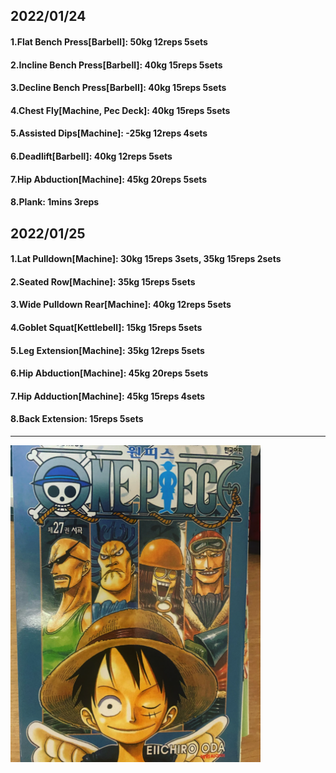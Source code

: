 ## 2022/01/24
#### 1.Flat Bench Press\[Barbell\]: 50kg 12reps 5sets 
#### 2.Incline Bench Press\[Barbell\]: 40kg 15reps 5sets 
#### 3.Decline Bench Press\[Barbell\]: 40kg 15reps 5sets
#### 4.Chest Fly\[Machine, Pec Deck\]: 40kg 15reps 5sets
#### 5.Assisted Dips\[Machine\]: -25kg 12reps 4sets
#### 6.Deadlift\[Barbell\]: 40kg 12reps 5sets
#### 7.Hip Abduction\[Machine\]: 45kg 20reps 5sets
#### 8.Plank: 1mins 3reps

## 2022/01/25
#### 1.Lat Pulldown\[Machine\]: 30kg 15reps 3sets, 35kg 15reps 2sets
#### 2.Seated Row\[Machine]: 35kg 15reps 5sets
#### 3.Wide Pulldown Rear\[Machine\]: 40kg 12reps 5sets
#### 4.Goblet Squat\[Kettlebell\]: 15kg 15reps 5sets
#### 5.Leg Extension\[Machine]: 35kg 12reps 5sets
#### 6.Hip Abduction\[Machine\]: 45kg 20reps 5sets
#### 7.Hip Adduction\[Machine\]: 45kg 15reps 4sets
#### 8.Back Extension: 15reps 5sets

---

<img src='./_resources/__027.png' width='400px' />
